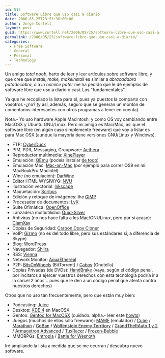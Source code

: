 ```yaml
---
id: 515
title: Software Libre que uso casi a diario
date: 2006-05-25T23:51:36+00:00
author: Jorge Cortell
layout: post
guid: https://www.cortell.net/2006/05/25/software-libre-que-uso-casi-a-diario/
permalink: /2006/05/25/software-libre-que-uso-casi-a-diario/
categories:
  - Free Software
  - General
  - Personal
  - Technology
---
```

Un amigo _total noob_, harto de leer y leer artí­culos sobre software libre, y que cree que _install, make, makeinstall_ es similar a _abracadabra patadecabra_, o a _in nomine pater_ me ha pedido que le dé ejemplos de software libre que uso a diario o casi. Los "fundamentales".
  
Ya que he recopilado la lista para él, pues ya puestos la comparto con vosotros -¿no? (y así­, además, seguro que se generan un montón de comentarios interesantes con otros programas a tener en cuenta).

Nota.- Yo uso hardware Apple Macintosh, y como OS voy cambiando entre MacOSX y Ubuntu GNU/Linux. Pero mi amigo es Mac/Mac, así­ que el software libre (en algún caso simplemente freeware) que voy a listar es para Mac OSX (aunque la mayorí­a tiene versiones GNU/Linux y Windows).

  * FTP: <a target="_blank" title="CyberDuck" href="https://cyberduck.ch/">CyberDuck</a>
  * PIM, PDR, Messaging, Groupware: <a target="_blank" title="Aethera" href="https://www.thekompany.com/projects/aethera">Aethera</a>
  * Reproductor multimedia: <a target="_blank" title="XinePlayer" href="https://developer.berlios.de/project/showfiles.php?group_id=3329">XinePlayer</a>
  * Emulación: <a target="_blank" title="QEmu" href="https://fabrice.bellard.free.fr/qemu/">QEmu</a> (podeí­s instalar <a target="_blank" title="oszoo" href="https://free.oszoo.org/download.html">de todo</a>)
  * Emulación Mac: <a target="_blank" title="Mac-on-Mac" href="https://maconmac.bastix.net/">Mac-on-Mac</a> (por ejemplo para correr OS9 en mi MacBookPro MacIntel)
  * Wine (no emulación): <a target="_blank" title="DarWine" href="https://darwine.opendarwin.org/index.php">DarWine</a>
  * Editor HTML WYSIWYG: <a target="_blank" title="NVU" href="https://www.nvu.com/index.php">NVU</a>
  * Ilustración vectorial: <a target="_blank" title="Inkscape" href="https://www.inkscape.org/">Inkscape</a>
  * Maquetación: <a target="_blank" title="Scribus" href="https://www.scribus.net/">Scribus</a>
  * Edición y retoque de imágenes: the <a target="_blank" title="GIMP" href="https://www.gimp.org/macintosh/">GIMP</a>
  * Procesador de documentos: <a target="_blank" title="LyX" href="https://www.lyx.org/">LyX</a>
  * Suite Ofimática: <a target="_blank" title="OpenOffice" href="https://www.openoffice.org/">OpenOffice</a>
  * Lanzadera multiutilidad: <a target="_blank" title="QuickSilver" href="https://quicksilver.blacktree.com/">QuickSilver</a>
  * Antivirus (no nos hace falta a los Mac/GNULinux, pero por si acaso): <a target="_blank" title="ClamXav" href="https://www.markallan.co.uk/clamXav/">ClamXav</a>
  * Copias de Seguridad: <a target="_blank" title="Carbon Copy Cloner" href="https://www.bombich.com/software/ccc.html">Carbon Copy Cloner</a>
  * VoIP: <a target="_blank" title="Gizmo" href="https://www.gizmoproject.com/">Gizmo</a> (no es del todo libre, pero sus estándares sí­, a diferencia de Skype)
  * Blog: <a target="_blank" title="WordPress" href="https://wordpress.org/">WordPress</a>
  * Navegador: <a target="_blank" title="Shiira" href="https://hmdt-web.net/shiira/en">Shiira</a>
  * RSS: <a target="_blank" title="Vienna" href="https://www.opencommunity.co.uk/vienna2.html">Vienna</a>
  * Network Monitor: <a target="_blank" title="AquaEthereal" href="https://aquaethereal.sourceforge.net">AquaEthereal</a>
  * P2P: <a target="_blank" title="BitsOnWheels" href="https://www.bitsonwheels.com/">BitsOnWheels</a> (BitTorrent) / <a target="_blank" title="Cabos" href="https://cabos.sourceforge.jp/index.html.es">Cabos</a> (Gnutella)
  * Copias Privadas (de DVDs): <a target="_blank" title="handbrake" href="https://handbrake.m0k.org/">HandBrake</a> (vaya, según el código penal, por incitaros a ejercer vuestros derechos con esta tecnologí­a podrí­a ir a la cárcel 2 años... pues que le den a un código penal que atenta contra nuestros derechos)

Otros que no uso tan frecuentemente, pero que están muy bien:

  * Podcasting: <a target="_blank" title="Juice" href="https://juicereceiver.sourceforge.net/index.php">Juice</a>
  * Desktop: <a target="_blank" title="KDE4 en MacOSX" href="https://kde.opendarwin.org/">KDE 4</a> en MacOSX
  * Gentoo: <a target="_blank" title="Gentoo for MacOSX" href="https://metadistribution.org/macos/">Gentoo for MacOSX</a> (cuidado: alpha.- leer este <a target="_blank" title="Gentoo on MacOSX howto" href="https://gentoo-wiki.com/Gentoo_for_Mac_OS_X">howto</a>)
  * Juegos (muchos de ellos sólo freeware): <a target="_blank" title="MAME" href="https://www.mame.net/">MAME</a> (emulador) / <a target="_blank" title="Cube" href="https://www.cubeengine.com/">Cube</a> / <a target="_blank" title="Marathon" href="https://sourceforge.net/projects/marathon/">Marathon</a> / <a target="_blank" title="GoBan" href="https://www.sente.ch/software/goban/">GoBan</a> / <a target="_blank" title="Wolfestein" href="https://games.activision.com/games/wolfenstein/">Wolfenstein Enemy Territory</a> / <a target="_blank" title="GTA" href="https://www.rockstargames.com/classics/">GrandTheftAuto 1 y 2</a> / <a target="_blank" title="Armagetron" href="https://armagetronad.net/downloads.php">Armagetron Advanced</a> / <a target="_blank" title="TuxRacer" href="https://tuxracer.sourceforge.net/">TuxRacer</a> / <a target="_blank" title="FrozenBubble" href="https://www.frozen-bubble.org/">Frozen-Bubble</a>
  * MMORPGs: <a target="_blank" title="Entropia" href="https://www.entropiauniverse.com/en/rich/5000.html">Entropia</a> / <a target="_blank" title="Wesnoth" href="https://www.wesnoth.org/">Battle for Wesnoth</a><a target="_blank" title="FrozenBubble" href="https://www.frozen-bubble.org/"><br /> </a>

Iré ampliando la lista a medida que se me ocurran / descubra nuevo software.